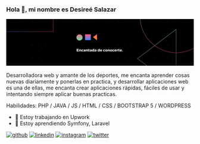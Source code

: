 
 

### Hola 👋, mi nombre es Desireé Salazar
![](https://github.com/desalaz/desalaz/blob/main/banner.png)

Desarrolladora web y amante de los deportes, me encanta aprender cosas nuevas diariamente y ponerlas en practica, y desarrollar aplicaciones web es una de ellas, me encanta crear aplicaciones rápidas, fáciles de usar y intentando siempre aplicar buenas practicas.


Habilidades: PHP / JAVA / JS / HTML / CSS / BOOTSTRAP 5 / WORDPRESS

- 🔭 Estoy trabajando en Upwork 
- 🌱 Estoy aprendiendo Symfony, Laravel 


[<img src='https://cdn.jsdelivr.net/npm/simple-icons@3.0.1/icons/github.svg' alt='github' height='30'>](https://github.com/desalaz)  [<img src='https://cdn.jsdelivr.net/npm/simple-icons@3.0.1/icons/linkedin.svg' alt='linkedin' height='30'>](https://www.linkedin.com/in/desireé-salazar-169992124/)  [<img src='https://cdn.jsdelivr.net/npm/simple-icons@3.0.1/icons/instagram.svg' alt='instagram' height='30'>](https://www.instagram.com/desi2786/)  [<img src='https://cdn.jsdelivr.net/npm/simple-icons@3.0.1/icons/twitter.svg' alt='twitter' height='30'>](https://twitter.com/desi2786)  





<!--
**desalaz/desalaz** is a ✨ _special_ ✨ repository because its `README.md` (this file) appears on your GitHub profile.

Here are some ideas to get you started:

- 🔭 I’m currently working on ...
- 🌱 I’m currently learning ...
- 👯 I’m looking to collaborate on ...
- 🤔 I’m looking for help with ...
- 💬 Ask me about ...
- 📫 How to reach me: ...
- 😄 Pronouns: ...
- ⚡ Fun fact: ...
-->
